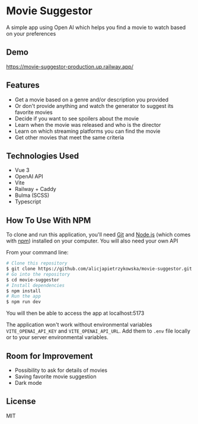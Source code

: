 # Movie Suggestor
A simple app using Open AI which helps you find a movie to watch based on your preferences

## Demo
https://movie-suggestor-production.up.railway.app/

## Features
- Get a movie based on a genre and/or description you provided
- Or don't provide anything and watch the generator to suggest its favorite movies
- Decide if you want to see spoilers about the movie
- Learn when the movie was released and who is the director
- Learn on which streaming platforms you can find the movie
- Get other movies that meet the same criteria

## Technologies Used
- Vue 3
- OpenAI API
- Vite
- Railway + Caddy
- Bulma (SCSS)
- Typescript

## How To Use With NPM

To clone and run this application, you'll need [Git](https://git-scm.com) and [Node.js](https://nodejs.org/en/download/) (which comes with [npm](http://npmjs.com)) installed on your computer. You will also need your own API  

From your command line:

```bash
# Clone this repository
$ git clone https://github.com/alicjapietrzykowska/movie-suggestor.git
# Go into the repository
$ cd movie-suggestor
# Install dependencies
$ npm install
# Run the app
$ npm run dev
```
You will then be able to access the app at localhost:5173

The application won't work without environmental variables `VITE_OPENAI_API_KEY` and `VITE_OPENAI_API_URL`. Add them to `.env` file locally or to your server environmental variables.

## Room for Improvement
- Possibility to ask for details of movies
- Saving favorite movie suggestion
- Dark mode

## License
MIT
